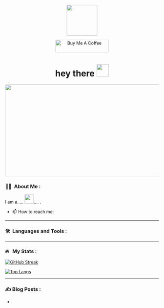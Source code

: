 
<p align="center"><img src="https://media.giphy.com/media/M9gbBd9nbDrOTu1Mqx/giphy.gif" width="100"/></p>
<p align="center">
</p>
<p align="center">
<a href="https://buymeacoffee.com/*****" target="_blank"><img src="https://cdn.buymeacoffee.com/buttons/default-orange.png" alt="Buy Me A Coffee" height="41" width="174"></a>
</p>
<h1 align="center">hey there <img src="https://media.giphy.com/media/hvRJCLFzcasrR4ia7z/giphy.gif" width="40"></h1>

<p align="center"><img src="https://media.giphy.com/media/dWesBcTLavkZuG35MI/giphy.gif" width="600" height="300"  /></p>

### :woman_technologist: &nbsp;About Me :

I am a..... <img src="https://media.giphy.com/media/WUlplcMpOCEmTGBtBW/giphy.gif" width="30">.... .

- 📫 How to reach me: &nbsp; 

---

### 🛠 &nbsp;Languages and Tools :

<p></p>

---

### 🔥 &nbsp; My Stats :
[![GitHub Streak](http://github-readme-streak-stats.herokuapp.com?user=x1lenth&theme=dark&background=000000)](https://git.io/streak-stats)

[![Top Langs](https://github-readme-stats.vercel.app/api/top-langs/?username=x1lenth&layout=compact&theme=vision-friendly-dark)](https://github.com/anuraghazra/github-readme-stats)

---

### ✍️ Blog Posts : 
-
<!-- BLOG-POST-LIST:END -->

